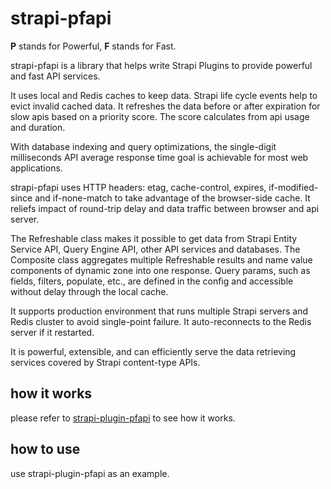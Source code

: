 # strapi-pfapi

**P** stands for Powerful, **F** stands for Fast.

strapi-pfapi is a library that helps write Strapi Plugins to provide powerful and fast API services.

It uses local and Redis caches to keep data. Strapi life cycle events help to evict invalid cached data. It refreshes the data before or after expiration for slow apis based on a priority score. The score calculates from api usage and duration. 

With database indexing and query optimizations, the single-digit milliseconds API average response time goal is achievable for most web applications.

strapi-pfapi uses HTTP headers: etag, cache-control, expires, if-modified-since and if-none-match to take advantage of the browser-side cache. It reliefs impact of round-trip delay and data traffic between browser and api server.

The Refreshable class makes it possible to get data from Strapi Entity Service API, Query Engine API, other API services and databases. The Composite class aggregates multiple Refreshable results and name value components of dynamic zone into one response. Query params, such as fields, filters, populate, etc., are defined in the config and accessible without delay through the local cache.

It supports production environment that runs multiple Strapi servers and Redis cluster to avoid single-point failure. It auto-reconnects to the Redis server if it restarted.

It is powerful, extensible, and can efficiently serve the data retrieving services covered by Strapi content-type APIs.

## how it works

please refer to <a href="https://github.com/iamsamwen/strapi-plugin-pfapi">strapi-plugin-pfapi</a> to see how it works.

## how to use

use strapi-plugin-pfapi as an example.



